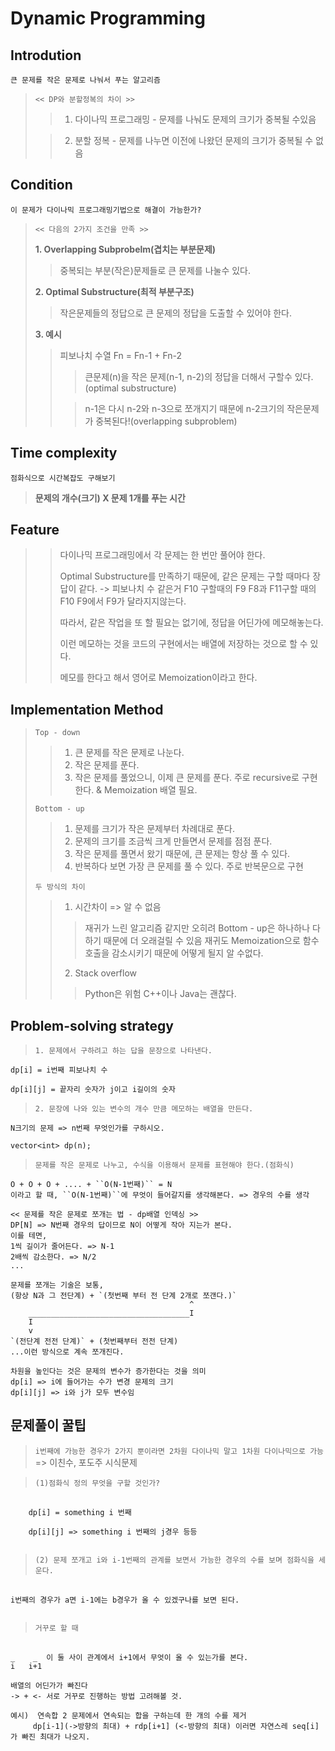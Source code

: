 # Dynamic Programming

## Introdution

`큰 문제를 작은 문제로 나눠서 푸는 알고리즘`

> `<< DP와 분할정복의 차이 >>`
>   >1. 다이나믹 프로그래밍 - 문제를 나눠도 문제의 크기가 중복될 수있음
>
>   >2. 분할 정복 - 문제를 나누면 이전에 나왔던 문제의 크기가 중복될 수 없음

## Condition

`이 문제가 다이나믹 프로그래밍기법으로 해결이 가능한가?`

> `<< 다음의 2가지 조건을 만족 >>`
>
> __1. Overlapping Subprobelm(겹치는 부분문제)__
>   >중복되는 부분(작은)문제들로 큰 문제를 나눌수 있다.
>
> __2. Optimal Substructure(최적 부분구조)__
>   >작은문제들의 정답으로 큰 문제의 정답을 도출할 수 있어야 한다.
>
> __3. 예시__
>   >피보나치 수열 Fn = Fn-1 + Fn-2  
>   >   >큰문제(n)을 작은 문제(n-1, n-2)의 정답을 더해서 구할수 있다.(optimal substructure)
>   >
>   >   >n-1은 다시 n-2와 n-3으로 쪼개지기 때문에 n-2크기의 작은문제가 중복된다!(overlapping subproblem)

## Time complexity

`점화식으로 시간복잡도 구해보기`

> __문제의 개수(크기) X 문제 1개를 푸는 시간__

## Feature
>   > 다이나믹 프로그래밍에서 각 문제는 한 번만 풀어야 한다.
>   >
>   > Optimal Substructure를 만족하기 때문에, 같은 문제는 구할 때마다 장답이 같다. -> 피보나치 수 같은거 F10 구할때의 F9 F8과 F11구할 때의 F10 F9에서 F9가 달라지지않는다.
>   >
>   > 따라서, 같은 작업을 또 할 필요는 없기에, 정답을 어딘가에 메모해놓는다.
>   >
>   > 이런 메모하는 것을 코드의 구현에서는 배열에 저장하는 것으로 할 수 있다.
>   >
>   > 메모를 한다고 해서 영어로 Memoization이라고 한다.

## Implementation Method
>   `Top - down`   
>   >1. 큰 문제를 작은 문제로 나눈다.
>   >2. 작은 문제를 푼다.
>   >3. 작은 문제를 풀었으니, 이제 큰 문제를 푼다.
>   > 주로 recursive로 구현한다. & Memoization 배열 필요.
>
>   `Bottom - up`
>   > 1. 문제를 크기가 작은 문제부터 차례대로 푼다.
>   > 2. 문제의 크기를 조금씩 크게 만들면서 문제를 점점 푼다.
>   > 3. 작은 문제를 풀면서 왔기 때문에, 큰 문제는 항상 풀 수 있다.
>   > 3. 반복하다 보면 가장 큰 문제를 풀 수 있다.
>   > 주로 반복문으로 구현
>
>   `두 방식의 차이`
>   > 1. 시간차이 => 알 수 없음
>   >   > 재귀가 느린 알고리즘 같지만 오히려 Bottom - up은 하나하나 다하기 때문에 더 오래걸릴 수 있음
>   >   > 재귀도 Memoization으로 함수 호출을 감소시키기 때문에 어떻게 될지 알 수없다.
>   > 2. Stack overflow
>   >   >Python은 위험
>   >   >C++이나 Java는 괜찮다.

## Problem-solving strategy
>   `1. 문제에서 구하려고 하는 답을 문장으로 나타낸다.`
```
dp[i] = i번째 피보나치 수

dp[i][j] = 끝자리 숫자가 j이고 i길이의 숫자

```

>   `2. 문장에 나와 있는 변수의 개수 만큼 메모하는 배열을 만든다.`
```
N크기의 문제 => n번째 무엇인가를 구하시오.

vector<int> dp(n);
```

>   `문제를 작은 문제로 나누고, 수식을 이용해서 문제를 표현해야 한다.(점화식)`
```
O + O + O + .... + ``O(N-1번째)`` = N
이라고 할 때, ``O(N-1번째)``에 무엇이 들어갈지를 생각해본다. => 경우의 수를 생각

<< 문제를 작은 문제로 쪼개는 법 - dp배열 인덱싱 >>
DP[N] => N번째 경우의 답이므로 N이 어떻게 작아 지는가 본다.
이를 테면,
1씩 길이가 줄어든다. => N-1
2배씩 감소한다. => N/2
...

문제를 쪼개는 기술은 보통,
(항상 N과 그 전단계) + `(첫번째 부터 전 단계 2개로 쪼갠다.)`
                                        ^    
    ____________________________________I    
    I            
    v            
`(전단계 전전 단계)` + (첫번째부터 전전 단계)
...이런 방식으로 계속 쪼개진다.

차원을 높인다는 것은 문제의 변수가 증가한다는 것을 의미
dp[i] => i에 들어가는 수가 변경 문제의 크기
dp[i][j] => i와 j가 모두 변수임
```

## 문제풀이 꿀팁
> `i번째에 가능한 경우가 2가지 뿐이라면 2차원 다이나믹 말고 1차원 다이나믹으로 가능` => 이친수, 포도주 시식문제<br/>

> `(1)점화식 정의 무엇을 구할 것인가?`

<pre>
  <code>
    dp[i] = something i 번째 
    
    dp[i][j] => something i 번째의 j경우 등등
  </code>
</pre>
   
> `(2) 문제 쪼개고 i와 i-1번째의 관계를 보면서 가능한 경우의 수를 보며 점화식을 세운다.`

<pre>
  <code>
i번째의 경우가 a면 i-1에는 b경우가 올 수 있겠구나를 보면 된다.
  </code>
</pre>

> `거꾸로 할 때`
<pre>
  <code>
_    _  이 둘 사이 관계에서 i+1에서 무엇이 올 수 있는가를 본다.
i   i+1

배열의 어딘가가 빠진다 
-> + <- 서로 거꾸로 진행하는 방법 고려해볼 것.

예시)  연속합 2 문제에서 연속되는 합을 구하는데 한 개의 수를 제거   
     dp[i-1](->방향의 최대) + rdp[i+1] (<-방향의 최대) 이러면 자연스레 seq[i]가 빠진 최대가 나오지.   
     
  </code>
<pre>




